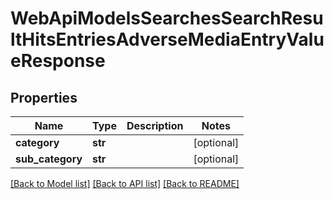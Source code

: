 # WebApiModelsSearchesSearchResultHitsEntriesAdverseMediaEntryValueResponse

## Properties
Name | Type | Description | Notes
------------ | ------------- | ------------- | -------------
**category** | **str** |  | [optional] 
**sub_category** | **str** |  | [optional] 

[[Back to Model list]](../README.md#documentation-for-models) [[Back to API list]](../README.md#documentation-for-api-endpoints) [[Back to README]](../README.md)

